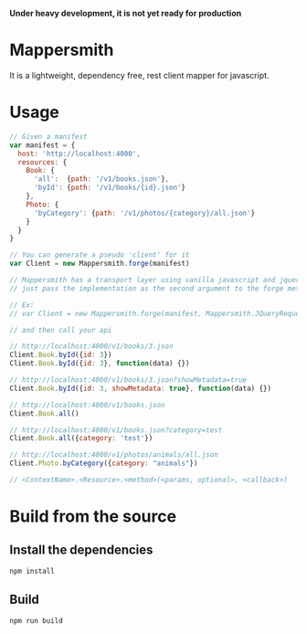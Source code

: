 **Under heavy development, it is not yet ready for production**

# Mappersmith

It is a lightweight, dependency free, rest client mapper for javascript.

# Usage

```javascript
// Given a manifest
var manifest = {
  host: 'http://localhost:4000',
  resources: {
    Book: {
      'all':  {path: '/v1/books.json'},
      'byId': {path: '/v1/books/{id}.json'}
    },
    Photo: {
      'byCategory': {path: '/v1/photos/{category}/all.json'}
    }
  }
}

// You can generate a pseudo 'client' for it
var Client = new Mappersmith.forge(manifest)

// Mappersmith has a transport layer using vanilla javascript and jquery, to change it
// just pass the implementation as the second argument to the forge method

// Ex:
// var Client = new Mappersmith.forge(manifest, Mappersmith.JQueryRequest)

// and then call your api

// http://localhost:4000/v1/books/3.json
Client.Book.byId({id: 3})
Client.Book.byId({id: 3}, function(data) {})

// http://localhost:4000/v1/books/3.json?showMetadata=true
Client.Book.byId({id: 3, showMetadata: true}, function(data) {})

// http://localhost:4000/v1/books.json
Client.Book.all()

// http://localhost:4000/v1/books.json?category=test
Client.Book.all({category: 'test'})

// http://localhost:4000/v1/photos/animals/all.json
Client.Photo.byCategory({category: "animals"})

// <ContextName>.<Resource>.<method>(<params, optional>, <callback>)
```

# Build from the source

## Install the dependencies

```sh
npm install
```

## Build

```sh
npm run build
```
